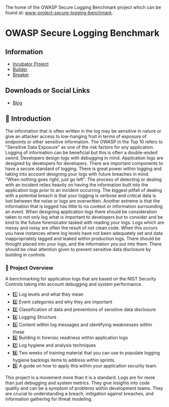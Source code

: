 
The home of the OWASP Secure Logging Benchmark project which can be found
at: [www-project-secure-logging-benchmark](https://owasp.org/www-project-secure-logging-benchmark/).

# OWASP Secure Logging Benchmark

## Information

- [Incubator Project](#)
- [Builder](#)
- [Breaker](#)

## Downloads or Social Links

- [Blog](https://veronica-schmitt.com/category/blog-posts/)

## :book: Introduction

The information that is often written in the log may be sensitive in nature or give an attacker access to low-hanging fruit in terms of exposure of endpoints or other sensitive information. The OWASP in the Top 10 refers to "Sensitive Data Exposure" as one of the risk factors for any application. Logging of information can be beneficial but this is often a double-ended sword. Developers design logs with debugging in mind. Application logs are designed by developers for developers. There are important components to have a secure standard of logging. There is great power within logging and taking into account designing your logs with future breaches in mind. "When nothing goes right, just go left". The process of detecting or dealing with an incident relies heavily on having the information built into the application logs prior to an incident occurring. The biggest pitfall of dealing with a potential breach is that your logging is verbose and critical data is lost between the noise or logs are overwritten. Another extreme is that the information that is logged has little to no context or information surrounding an event. When designing application logs there should be consideration taken to not only log what is important to developers but to consider and be kind to the future forensicator tasked with reading your logs. Logs which are messy and noisy are often the result of not clean code. When this occurs you have instances where log levels have not been adequately set and data inappropriately tagged and leaked within production logs. There should be thought placed into your logs, and the information you put into them. There should be clear attention given to prevent sensitive data disclosure by building in controls.

### :dart: Project Overview

A benchmarking for application logs that are based on the NIST Security Controls taking into account debugging and system performance.

- :one: Log levels and what they mean
- :two: Event categories and why they are important
- :three: Classification of data and preventions of sensitive data disclosure
- :four: Logging Structure
- :five: Content within log messages and identifying weaknesses within these
- :six: Building in forensic readiness within application logs
- :seven: Log hygiene and analysis techniques
- :eight: Two weeks of training material that you can use to populate logging hygiene backlogs items to address within sprints.
- :nine: A guide on how to apply this within your application security team.

This project is a movement more than it is a standard. Logs are for more than just debugging and system metrics. They give insights into code quality and can be a symptom of problems within development teams. They are crucial to understanding a breach, mitigation against breaches, and information gathering for threat modeling.
